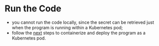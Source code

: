 # Run the Code

- you cannot run the code locally, since the secret can be retrieved just when the program is running within a Kubernetes pod;
- follow the [next](../../../../../../index.md) steps to containerize and deploy the program as a Kubernetes pod.
